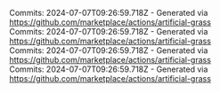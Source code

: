 Commits: 2024-07-07T09:26:59.718Z - Generated via https://github.com/marketplace/actions/artificial-grass
<br>
Commits: 2024-07-07T09:26:59.718Z - Generated via https://github.com/marketplace/actions/artificial-grass
<br>
Commits: 2024-07-07T09:26:59.718Z - Generated via https://github.com/marketplace/actions/artificial-grass
<br>
Commits: 2024-07-07T09:26:59.718Z - Generated via https://github.com/marketplace/actions/artificial-grass
<br>
